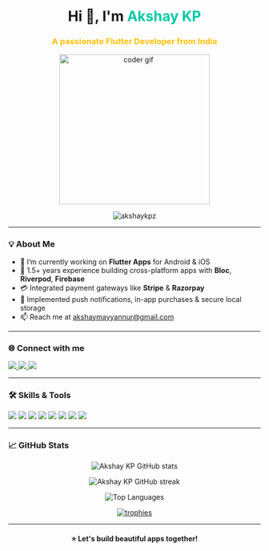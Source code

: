 <!-- GitHub Profile README -->

<h1 align="center">Hi 👋, I'm <span style="color:#00C9A7;">Akshay KP</span></h1>
<h3 align="center" style="color:#ffc107;">A passionate Flutter Developer from India</h3>

<p align="center">
  <img src="https://i.pinimg.com/originals/81/17/8b/81178b47a8598f0c81c4799f2cdd4057.gif" alt="coder gif" width="300"/>
</p>

<p align="center">
  <img src="https://komarev.com/ghpvc/?username=akshaykpz&label=Profile%20views&color=0e75b6&style=flat" alt="akshaykpz" />
</p>

<hr>

<h3>💡 About Me</h3>

<ul>
  <li>🔭 I’m currently working on <b>Flutter Apps</b> for Android & iOS</li>
  <li>🌱 1.5+ years experience building cross-platform apps with <b>Bloc</b>, <b>Riverpod</b>, <b>Firebase</b></li>
  <li>💳 Integrated payment gateways like <b>Stripe</b> & <b>Razorpay</b></li>
  <li>🔔 Implemented push notifications, in-app purchases & secure local storage</li>
  <li>📫 Reach me at <a href="mailto:akshaymayyannur@gmail.com">akshaymayyannur@gmail.com</a></li>
</ul>

<hr>

<h3>🌐 Connect with me</h3>

<p>
  <a href="https://twitter.com/akshayk83326964" target="_blank">
    <img src="https://img.shields.io/twitter/follow/akshayk83326964?logo=twitter&style=for-the-badge" />
  </a>
  <a href="https://linkedin.com/in/akshay-kp" target="_blank">
    <img src="https://img.shields.io/badge/-Akshay%20KP-blue?style=for-the-badge&logo=Linkedin&logoColor=white" />
  </a>
  <a href="https://instagram.com/akshay_hastha" target="_blank">
    <img src="https://img.shields.io/badge/-@akshay_hastha-E4405F?style=for-the-badge&logo=Instagram&logoColor=white" />
  </a>
</p>

<hr>

<h3>🛠️ Skills & Tools</h3>

<p align="left">
  <img src="https://img.shields.io/badge/Dart-0175C2?style=for-the-badge&logo=dart&logoColor=white"/>
  <img src="https://img.shields.io/badge/Flutter-02569B?style=for-the-badge&logo=flutter&logoColor=white"/>
  <img src="https://img.shields.io/badge/Firebase-FFCA28?style=for-the-badge&logo=firebase&logoColor=black"/>
  <img src="https://img.shields.io/badge/Bloc-6A1B9A?style=for-the-badge&logo=bloc&logoColor=white"/>
  <img src="https://img.shields.io/badge/Riverpod-009688?style=for-the-badge&logo=riverpod&logoColor=white"/>
  <img src="https://img.shields.io/badge/Java-ED8B00?style=for-the-badge&logo=java&logoColor=white"/>
  <img src="https://img.shields.io/badge/Git-F05032?style=for-the-badge&logo=git&logoColor=white"/>
  <img src="https://img.shields.io/badge/Figma-FF7262?style=for-the-badge&logo=figma&logoColor=white"/>
</p>

<hr>

<h3>📈 GitHub Stats</h3>

<p align="center">
  <img src="https://github-readme-stats.vercel.app/api?username=akshaykpz&show_icons=true&theme=tokyonight" alt="Akshay KP GitHub stats" />
</p>

<p align="center">
  <img src="https://github-readme-streak-stats.herokuapp.com/?user=akshaykpz&theme=tokyonight" alt="Akshay KP GitHub streak" />
</p>

<p align="center">
  <img src="https://github-readme-stats.vercel.app/api/top-langs/?username=akshaykpz&layout=compact&theme=tokyonight" alt="Top Languages" />
</p>

<p align="center">
  <a href="https://github.com/ryo-ma/github-profile-trophy">
    <img src="https://github-profile-trophy.vercel.app/?username=akshaykpz&theme=radical&row=1&margin-w=15&margin-h=15" alt="trophies" />
  </a>
</p>

<hr>

<h4 align="center">⭐️ Let's build beautiful apps together!</h4>

